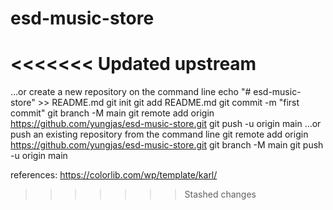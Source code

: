 # esd-music-store
<<<<<<< Updated upstream
=======

…or create a new repository on the command line
echo "# esd-music-store" >> README.md
git init
git add README.md
git commit -m "first commit"
git branch -M main
git remote add origin https://github.com/yungjas/esd-music-store.git
git push -u origin main
…or push an existing repository from the command line
git remote add origin https://github.com/yungjas/esd-music-store.git
git branch -M main
git push -u origin main

references: 
https://colorlib.com/wp/template/karl/
>>>>>>> Stashed changes
